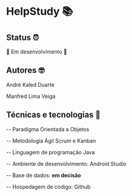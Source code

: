 # HelpStudy 📚

## Status ⏰

🚧 Em desenvolvimento 🚧

## Autores 🤓

André Kaled Duarte

Manfred Lima Veiga

## Técnicas e tecnologias 🔬

-- Paradigma Orientada a Objetos 

-- Metodología Ágil Scrum e Kanban

-- Linguagem de programação Java

-- Ambiente de desenvolvimento: Android Studio 

-- Base de dados: **em decisão**

-- Hospedagem de código: Github 
